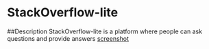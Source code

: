 # StackOverflow-lite
##Description
StackOverflow-lite is a platform where people can ask questions and provide answers
[screenshot](https://rnantume.github.io/StackOverflow-lite/tree/ft-UI/UI/assets/screenshot/shot1.PNG)